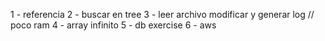 1 - referencia
2 - buscar en tree
3 - leer archivo modificar y generar log // poco ram 
4 - array infinito
5 - db exercise
6 - aws 


